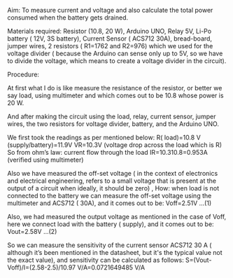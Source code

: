 Aim: To measure current and voltage and also calculate the total power consumed when the battery gets drained.

Materials required: Resistor (10.8, 20 W), Arduino UNO, Relay 5V, Li-Po battery ( 12V, 3S battery), Current Sensor ( ACS712 30A), bread-board, jumper wires, 2 resistors ( R1=1762  and R2=976) which we used for the voltage divider ( because the Arduino can sense only up to 5V, so we have to divide the voltage, which means to create a voltage divider in the circuit).

Procedure: 

At first what I do is like measure the resistance of the resistor, or better we say load, using multimeter and which comes out to be 10.8 whose power is 20 W. 

And after making the circuit using the load, relay, current sensor, jumper wires, the two resistors for voltage divider, battery, and the Arduino UNO. 

We first took the readings as per mentioned below:
		R( load)=10.8 
		V (supply/battery)=11.9V
		VR=10.3V (voltage drop across the load which is R)
So from ohm’s law: current flow through the load
		IR=10.310.8=0.953A  		(verified using multimeter)

Also we have measured the off-set voltage ( in the context of electronics and electrical engineering, refers to a small voltage that is present at the output of a circuit when ideally, it should be zero) , How: when load is not connected to the battery we can measure the off-set voltage using the multimeter and ACS712 ( 30A), and it comes out to be:
		Voff=2.51V                                                  ...(1)

Also, we had measured the output voltage as mentioned in the case of Voff, here we connect load with the battery ( supply), and it comes out to be:
		Vout=2.58V                                                    ...(2)

So we can measure the sensitivity of the current sensor ACS712 30 A ( although it’s been mentioned in the datasheet, but it's the typical value not the exact value), and sensitivity can be calculated as follows: 
		S=(Vout-Voff)/I=(2.58-2.5)/10.97 V/A=0.0721649485 V/A
